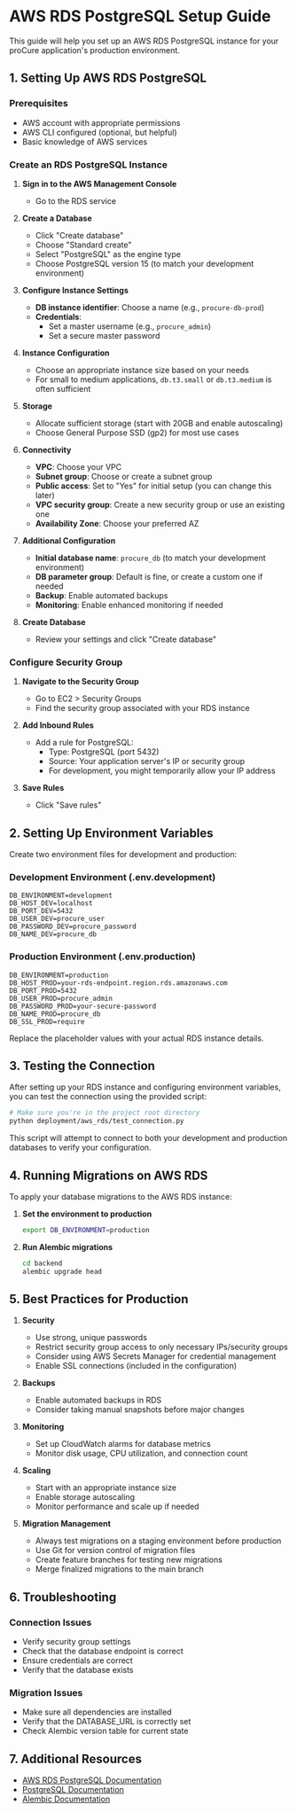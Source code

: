 # AWS RDS PostgreSQL Setup Guide

This guide will help you set up an AWS RDS PostgreSQL instance for your proCure application's production environment.

## 1. Setting Up AWS RDS PostgreSQL

### Prerequisites
- AWS account with appropriate permissions
- AWS CLI configured (optional, but helpful)
- Basic knowledge of AWS services

### Create an RDS PostgreSQL Instance

1. **Sign in to the AWS Management Console**
   - Go to the RDS service

2. **Create a Database**
   - Click "Create database"
   - Choose "Standard create"
   - Select "PostgreSQL" as the engine type
   - Choose PostgreSQL version 15 (to match your development environment)

3. **Configure Instance Settings**
   - **DB instance identifier**: Choose a name (e.g., `procure-db-prod`)
   - **Credentials**:
     - Set a master username (e.g., `procure_admin`)
     - Set a secure master password

4. **Instance Configuration**
   - Choose an appropriate instance size based on your needs
   - For small to medium applications, `db.t3.small` or `db.t3.medium` is often sufficient

5. **Storage**
   - Allocate sufficient storage (start with 20GB and enable autoscaling)
   - Choose General Purpose SSD (gp2) for most use cases

6. **Connectivity**
   - **VPC**: Choose your VPC
   - **Subnet group**: Choose or create a subnet group
   - **Public access**: Set to "Yes" for initial setup (you can change this later)
   - **VPC security group**: Create a new security group or use an existing one
   - **Availability Zone**: Choose your preferred AZ

7. **Additional Configuration**
   - **Initial database name**: `procure_db` (to match your development environment)
   - **DB parameter group**: Default is fine, or create a custom one if needed
   - **Backup**: Enable automated backups
   - **Monitoring**: Enable enhanced monitoring if needed

8. **Create Database**
   - Review your settings and click "Create database"

### Configure Security Group

1. **Navigate to the Security Group**
   - Go to EC2 > Security Groups
   - Find the security group associated with your RDS instance

2. **Add Inbound Rules**
   - Add a rule for PostgreSQL:
     - Type: PostgreSQL (port 5432)
     - Source: Your application server's IP or security group
     - For development, you might temporarily allow your IP address

3. **Save Rules**
   - Click "Save rules"

## 2. Setting Up Environment Variables

Create two environment files for development and production:

### Development Environment (.env.development)

```
DB_ENVIRONMENT=development
DB_HOST_DEV=localhost
DB_PORT_DEV=5432
DB_USER_DEV=procure_user
DB_PASSWORD_DEV=procure_password
DB_NAME_DEV=procure_db
```

### Production Environment (.env.production)

```
DB_ENVIRONMENT=production
DB_HOST_PROD=your-rds-endpoint.region.rds.amazonaws.com
DB_PORT_PROD=5432
DB_USER_PROD=procure_admin
DB_PASSWORD_PROD=your-secure-password
DB_NAME_PROD=procure_db
DB_SSL_PROD=require
```

Replace the placeholder values with your actual RDS instance details.

## 3. Testing the Connection

After setting up your RDS instance and configuring environment variables, you can test the connection using the provided script:

```bash
# Make sure you're in the project root directory
python deployment/aws_rds/test_connection.py
```

This script will attempt to connect to both your development and production databases to verify your configuration.

## 4. Running Migrations on AWS RDS

To apply your database migrations to the AWS RDS instance:

1. **Set the environment to production**
   ```bash
   export DB_ENVIRONMENT=production
   ```

2. **Run Alembic migrations**
   ```bash
   cd backend
   alembic upgrade head
   ```

## 5. Best Practices for Production

1. **Security**
   - Use strong, unique passwords
   - Restrict security group access to only necessary IPs/security groups
   - Consider using AWS Secrets Manager for credential management
   - Enable SSL connections (included in the configuration)

2. **Backups**
   - Enable automated backups in RDS
   - Consider taking manual snapshots before major changes

3. **Monitoring**
   - Set up CloudWatch alarms for database metrics
   - Monitor disk usage, CPU utilization, and connection count

4. **Scaling**
   - Start with an appropriate instance size
   - Enable storage autoscaling
   - Monitor performance and scale up if needed

5. **Migration Management**
   - Always test migrations on a staging environment before production
   - Use Git for version control of migration files
   - Create feature branches for testing new migrations
   - Merge finalized migrations to the main branch

## 6. Troubleshooting

### Connection Issues
- Verify security group settings
- Check that the database endpoint is correct
- Ensure credentials are correct
- Verify that the database exists

### Migration Issues
- Make sure all dependencies are installed
- Verify that the DATABASE_URL is correctly set
- Check Alembic version table for current state

## 7. Additional Resources

- [AWS RDS PostgreSQL Documentation](https://docs.aws.amazon.com/AmazonRDS/latest/UserGuide/CHAP_PostgreSQL.html)
- [PostgreSQL Documentation](https://www.postgresql.org/docs/15/index.html)
- [Alembic Documentation](https://alembic.sqlalchemy.org/en/latest/)
